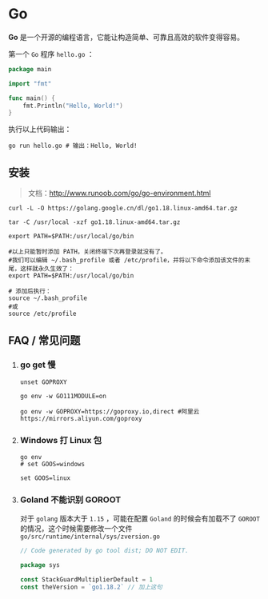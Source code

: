 # Go

**Go** 是一个开源的编程语言，它能让构造简单、可靠且高效的软件变得容易。

第一个 `Go` 程序 `hello.go` ：

```go
package main

import "fmt"

func main() {
    fmt.Println("Hello, World!")
}
```

执行以上代码输出：

```shell
go run hello.go # 输出：Hello, World!
```



## 安装

> 文档：http://www.runoob.com/go/go-environment.html

```shell
curl -L -O https://golang.google.cn/dl/go1.18.linux-amd64.tar.gz

tar -C /usr/local -xzf go1.18.linux-amd64.tar.gz

export PATH=$PATH:/usr/local/go/bin

#以上只能暂时添加 PATH，关闭终端下次再登录就没有了。
#我们可以编辑 ~/.bash_profile 或者 /etc/profile，并将以下命令添加该文件的末尾，这样就永久生效了：
export PATH=$PATH:/usr/local/go/bin

# 添加后执行：
source ~/.bash_profile
#或
source /etc/profile
```





## FAQ / 常见问题

1. ### go get 慢

   ```shell
   unset GOPROXY
   
   go env -w GO111MODULE=on
   
   go env -w GOPROXY=https://goproxy.io,direct #阿里云 https://mirrors.aliyun.com/goproxy
   ```

   

2. ### Windows 打 Linux 包

   ```shell
   go env
   # set GOOS=windows
   
   set GOOS=linux
   ```

3. ###  Goland 不能识别 GOROOT

   对于 `golang` 版本大于 `1.15` ，可能在配置 `Goland` 的时候会有加载不了 `GOROOT` 的情况，这个时候需要修改一个文件 `go/src/runtime/internal/sys/zversion.go`

   ```go
   // Code generated by go tool dist; DO NOT EDIT.
   
   package sys
   
   const StackGuardMultiplierDefault = 1
   const theVersion = `go1.18.2` // 加上这句
   ```
